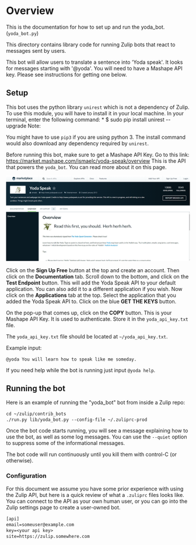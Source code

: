 # Overview

This is the documentation for how to set up and run the yoda_bot. (`yoda_bot.py`)

This directory contains library code for running Zulip
bots that react to messages sent by users.

This bot will allow users to translate a sentence into 'Yoda speak'.
It looks for messages starting with '@yoda'. You will need to have a
Mashape API key. Please see instructions for getting one below.

## Setup
This bot uses the python library `unirest` which is not a
dependency of Zulip. To use this module, you will have to
install it in your local machine. In your terminal, enter
the following command:
    * $ sudo pip install unirest --upgrade
Note:

You might have to use `pip3` if you are using python 3.
The install command would also download any dependency
required by `unirest`.

Before running this bot, make sure to get a Mashape API Key.
Go to this link:
<https://market.mashape.com/ismaelc/yoda-speak/overview>
This is the API that powers the `yoda_bot`. You can read more about it
on this page.

![yoda api overview](yoda-speak-api.png)

Click on the **Sign Up Free** button at the top and create
an account. Then click on the **Documentation** tab. Scroll down to the
bottom, and click on the **Test Endpoint** button.
This will add the Yoda Speak API to your default application. You can
also add it to a different application if you wish. Now click on the
**Applications** tab at the top. Select the application that you added
the Yoda Speak API to. Click on the blue **GET THE KEYS** button.

On the pop-up that comes up, click on the **COPY** button.
This is your Mashape API Key. It is used
to authenticate. Store it in the `yoda_api_key.txt` file.

The `yoda_api_key.txt` file should be located at `~/yoda_api_key.txt`.

Example input:

    @yoda You will learn how to speak like me someday.

If you need help while the bot is running just input `@yoda help`.

## Running the bot

Here is an example of running the "yoda_bot" bot from
inside a Zulip repo:

    cd ~/zulip/contrib_bots
    ./run.py lib/yoda_bot.py --config-file ~/.zuliprc-prod

Once the bot code starts running, you will see a
message explaining how to use the bot, as well as
some log messages.  You can use the `--quiet` option
to suppress some of the informational messages.

The bot code will run continuously until you kill them with
control-C (or otherwise).

### Configuration

For this document we assume you have some prior experience
with using the Zulip API, but here is a quick review of
what a `.zuliprc` files looks like.  You can connect to the
API as your own human user, or you can go into the Zulip settings
page to create a user-owned bot.

    [api]
    email=someuser@example.com
    key=<your api key>
    site=https://zulip.somewhere.com
